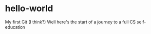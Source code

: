# hello-world
My first Git (I think?)
Well here's the start of a journey to a full CS self-education
